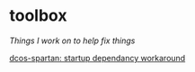 # toolbox
_Things I work on to help fix things_

[dcos-spartan: startup dependancy workaround](./spartan_check)
